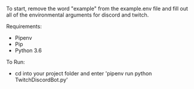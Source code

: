 To start, remove the word "example" from the example.env file and fill out all of the environmental arguments for 
discord and twitch.

Requirements:
- Pipenv
- Pip
- Python 3.6

To Run:
- cd into your project folder and enter 'pipenv run python TwitchDiscordBot.py'
